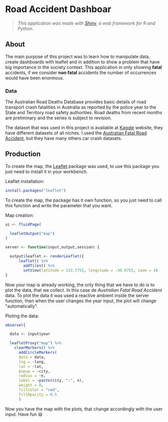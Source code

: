 # Road Accident Dashboar 
> _This application was made with [Shiny](https://shiny.rstudio.com/), a web framework for R and Python._

## About 

The main purpose of this project was to learn how to manipulate data, create dashboards with leaflet and in addition to show a problem that have big importance in the society context. This application in only showing **fatal** accidents, if we consider **non fatal** accidents the number of occurrences would have been enormous.

### Data

The Australian Road Deaths Database provides basic details of road transport crash fatalities in Australia as reported by the police year to the State and Territory road safety authorities. Road deaths from recent months are preliminary and the series is subject to revision. 

The dataset that was used in this project is available at [Kaggle](https://www.kaggle.com/datasets) website, they have different datasets of all niches. I used the [Australian Fatal Road Accident](https://www.kaggle.com/datasets/deepcontractor/australian-fatal-car-accident-data-19892021), but they have many others car crash datasets.

## Production

To create the map, the [Leaflet](https://github.com/Leaflet/Leaflet) package was used, to use this package you just need to install it in your workbench.  

Leaflet installation:
```r
install.packages("leaflet")
```

To create the map, the package has it own function, so you just need to call this function and write the parameter that you want.

Map creation:
```r
ui <- fluidPage(

  leafletOutput("map")
)

server <- function(input,output,session) {

  output$leaflet <- renderLeaflet({
      leaflet() %>%
        addTiles() %>%
        setView(latitude = 133.7751, longitude = -30.6753, zoom = 4)
}
```

Now your map is already working, the only thing that we have to do is to plot the data, that we collect. In this case de _Australian Fatal Road Accident_ data. To plot the data it was used a reactive ambient inside the server function, then when the user changes the year input, the plot will change "automatically".

Ploting the data:
```r
observe({

  data <- input$year

  leafletProxy("map") %>%
    clearMarkers() %>%
      addCircleMarkers(
      data = data,
      lng = ~long,
      lat = ~lat,
      popup = ~city,
      radius = ~n,
      label = ~paste(city, ":", n),
      weight = 0,
      fillColor = "red",
      fillOpacity = 0.5
      )
```
Now you have the map with the plots, that change accordingly with the user input. Have fun :smiley:
















